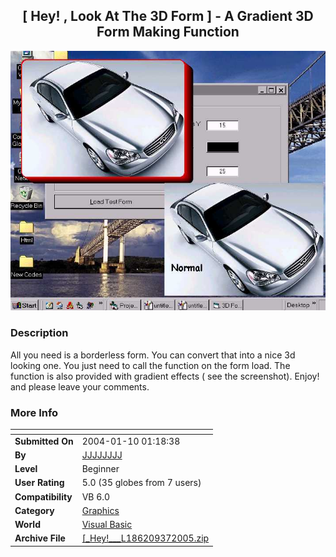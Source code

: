 ﻿<div align="center">

## \[ Hey\! , Look At The 3D Form  \] \- A Gradient 3D Form Making Function

<img src="PIC2005371239485589.jpg">
</div>

### Description

All you need is a borderless form. You can convert that into a nice 3d looking one. You just need to call the function on the form load. The function is also provided with gradient effects ( see the screenshot). Enjoy! and please leave your comments.
 
### More Info
 


<span>             |<span>
---                |---
**Submitted On**   |2004-01-10 01:18:38
**By**             |[JJJJJJJJ](https://github.com/Planet-Source-Code/PSCIndex/blob/master/ByAuthor/jjjjjjjj.md)
**Level**          |Beginner
**User Rating**    |5.0 (35 globes from 7 users)
**Compatibility**  |VB 6\.0
**Category**       |[Graphics](https://github.com/Planet-Source-Code/PSCIndex/blob/master/ByCategory/graphics__1-46.md)
**World**          |[Visual Basic](https://github.com/Planet-Source-Code/PSCIndex/blob/master/ByWorld/visual-basic.md)
**Archive File**   |[\[\_Hey\!\_\_\_L186209372005\.zip](https://github.com/Planet-Source-Code/jjjjjjjj-hey-look-at-the-3d-form-a-gradient-3d-form-making-function__1-59363/archive/master.zip)









